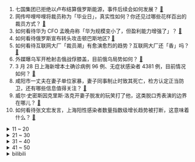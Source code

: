 1. 七国集团已拒绝以卢布结算俄罗斯能源，事件后续会如何发展？ [:link:](https://www.zhihu.com/question/524664132)
2. 网传哔哩哔哩将裁员称为「毕业日」，真实性如何？你还见过哪些花样百出的裁员方式？ [:link:](https://www.zhihu.com/question/524566040)
3. 如何看待华为 CFO 孟晚舟称「华为规模变小了，但盈利能力增强了」？ [:link:](https://www.zhihu.com/question/524622426)
4. 如何看待俄罗斯宣布转头攻击顿巴斯地区? [:link:](https://www.zhihu.com/question/524231198)
5. 如何看待互联网大厂「裁员潮」有愈演愈烈的趋势？互联网大厂还「香」吗？ [:link:](https://www.zhihu.com/question/524590624)
6. 外媒曝乌军开枪射击俄战俘膝盖，目前俄乌局势如何？ [:link:](https://www.zhihu.com/question/524550798)
7. 3 月 28 日上海新增本土确诊病例 96 例、无症状感染者 4381 例，目前情况如何？ [:link:](https://www.zhihu.com/question/524731153)
8. 咸阳市一丈夫在妻子单位家暴，妻子同事制止时致其死亡，检方认定正当防卫，还有哪些信息值得关注？ [:link:](https://www.zhihu.com/question/524565457)
9. 威尔·史密斯因克里斯·洛克开妻子脱发的玩笑打了他，这类脱口秀表演的边界在哪儿？ [:link:](https://www.zhihu.com/question/524563289)
10. 如何看待张文宏发言，上海阳性感染者数量指数级增长趋势被打断，这意味着什么？ [:link:](https://www.zhihu.com/question/524053911)
<details>
<summary>11 ~ 20</summary>

11. 如何评价3月27日前后俄军从基辅附近地区主动后撤？ [:link:](https://www.zhihu.com/question/524614755)
12. 国务院发布通知「设立 3 岁以下婴幼儿照护个人所得税专项附加扣除」，此举会带来哪些影响？ [:link:](https://www.zhihu.com/question/524625164)
13. 如何看待德国驻华大使馆官方账号在社交平台发文「澄清北约扩张流言」？ [:link:](https://www.zhihu.com/question/524704600)
14. 你觉得，火锅中的素菜之王是什么？ [:link:](https://www.zhihu.com/question/524565189)
15. 我对女朋友说钻石是碳没有实际价值，女朋友说王一博和你同样是人，我该怎么反驳？ [:link:](https://www.zhihu.com/question/522422779)
16. 九零，零零后的各位，你们工作能实现双休吗？ [:link:](https://www.zhihu.com/question/523704189)
17. 奔驰将对事关自动驾驶功能的汽车事故负责，这对自动驾驶行业发展有何影响？奔驰自动驾驶技术目前水平如何？ [:link:](https://www.zhihu.com/question/523622131)
18. 一个人开车，一次性开120分钟，会伤到汽车吗? [:link:](https://www.zhihu.com/question/523369152)
19. 既然 BGP 的前提是网络层是通的，那还需要 BGP 做什么用呢？ [:link:](https://www.zhihu.com/question/522937208)
20. 目前研一，是选 FPGA 还是 Linux 嵌入式? [:link:](https://www.zhihu.com/question/520017338)
</details>
<details>
<summary>21 ~ 30</summary>

21. 有什么东西可以修护皮肤屏障，敏感肌怎么修复? [:link:](https://www.zhihu.com/question/523363327)
22. 长期喝茶叶的人怎么样？ [:link:](https://www.zhihu.com/question/496198764)
23. 27 到 30 岁，讨厌上班在家啃老的人都是怎么想的？ [:link:](https://www.zhihu.com/question/521531246)
24. 为什么中国这么多人层层筛选出来的芭蕾舞演员在全世界范围内还是不如俄罗斯或美国的芭蕾舞演员的水平？ [:link:](https://www.zhihu.com/question/38083279)
25. 4 月 1 日起交通违法记分调整，违法行为将设立五档记分，这将带来哪些改变？对有车族有哪些影响？ [:link:](https://www.zhihu.com/question/508603002)
26. CVPR2022 有什么值得关注的论文 ? [:link:](https://www.zhihu.com/question/517340666)
27. 喜欢一个人好久了，跟他表白了，都是他没有给我回应，这是为什么？ [:link:](https://www.zhihu.com/question/523705534)
28. 家里有长期瘫痪的人是种怎样的体验？ [:link:](https://www.zhihu.com/question/51348743)
29. 想跳槽，原公司却给了意想不到的超高涨薪，我该怎么办才好？ [:link:](https://www.zhihu.com/question/386004234)
30. 如何看待乌克兰情报称「普京可能希望将乌克兰一分为二，模仿朝鲜半岛 」？还有哪些信息值得关注？ [:link:](https://www.zhihu.com/question/524556496)
</details>
<details>
<summary>31 ~ 40</summary>

31. 一个人的分享欲可以支撑一段友谊吗？ [:link:](https://www.zhihu.com/question/523575605)
32. 2022 LPL 春季季后赛 TES 3:1 击败 BLG 晋级下一轮，如何评价这场比赛？ [:link:](https://www.zhihu.com/question/524623124)
33. 东航 MU5735 飞行事故 132 名遇难者 DNA 比对完成，身份全部确认，还有哪些消息值得关注？ [:link:](https://www.zhihu.com/question/524624084)
34. 孩子太小不能出去工作的全职妈妈，疫情负债，要奔溃了，要怎么治愈自己？ [:link:](https://www.zhihu.com/question/523273512)
35. 如何忘掉一个喜欢了很久很久无论如何都忘不掉的人？ [:link:](https://www.zhihu.com/question/522736444)
36. 如何看待华为 CFO 孟晚舟称「华为的研发投入不受利润的约束，十年研发累计投入超 8450 亿元」？ [:link:](https://www.zhihu.com/question/524619900)
37. 请问如果长期没有健身的话，肌肉会退化到健身前的水平吗？ [:link:](https://www.zhihu.com/question/515654034)
38. 如何看待3月28日A股大跌? [:link:](https://www.zhihu.com/question/524544418)
39. 美国将举行全球最大规模「环太」军演，这释放了什么信号？ [:link:](https://www.zhihu.com/question/524453079)
40. 如何看待古茗偷逃税款超 2322 万，被罚 1161 万？还有哪些信息值得关注？ [:link:](https://www.zhihu.com/question/524582971)
</details>
<details>
<summary>41 ~ 50</summary>

41. 如何与人交心，在职场中如鱼得水？ [:link:](https://www.zhihu.com/question/523941796)
42. 男子起诉同居 3 年前女友返还 40 万，法院称「特殊金额算赠与」判还 20 万，如何评价这一结果？ [:link:](https://www.zhihu.com/question/524265883)
43. 如何看待《原神》于 3 月 28 日晚公布的新角色夜兰和久岐忍？ [:link:](https://www.zhihu.com/question/524610755)
44. 连续一年三餐吃方便面会怎样？ [:link:](https://www.zhihu.com/question/524440893)
45. 如何看待 3 月 28 日京东小米 11 Ultra 降价 1500 元，3999 起售，值得买吗? [:link:](https://www.zhihu.com/question/524527367)
46. 泽连斯基称乌克兰准备接受「中立无核地位」，并就「顿巴斯问题」与俄方妥协，这释放了哪些信号？ [:link:](https://www.zhihu.com/question/524572275)
47. 「一万块，在大城市究竟能过什么样的生活？」在北上广深月入一万块的年轻人，钱都花在哪了？ [:link:](https://www.zhihu.com/question/519391083)
48. 三国杀中一张「杀」理论上至多造成多少伤害？ [:link:](https://www.zhihu.com/question/523235966)
49. 为什么反派人猜不到布鲁斯是蝙蝠侠? [:link:](https://www.zhihu.com/question/487379520)
50. 努力了但是失败了，怎么面对? [:link:](https://www.zhihu.com/question/523672944)
</details><details>
<summary>bilibili</summary>

1. 【舔狗之王】“我最巅峰的时候同时舔七个” [:link:](//www.bilibili.com/video/BV1hY411J7j5)
2. 谈恋爱？不如做数学题 [:link:](//www.bilibili.com/video/BV1sL4y177sC)
3. B站的姐妹们，小心你们的手机屏幕。兄弟们，对不住了。 [:link:](//www.bilibili.com/video/BV1SS4y1U7GP)
4. 流量大的，便是好么 [:link:](//www.bilibili.com/video/BV1sT4y1i7AD)
5. 在韩国跑路能跑多远？【硬核狠人30】 [:link:](//www.bilibili.com/video/BV1TP4y1M7m7)
6. 把1斤重的猪蹄，剁成315个小颗粒！ [:link:](//www.bilibili.com/video/BV1ca4114778)
7. 我这00后好像跟网络上不太一样 [:link:](//www.bilibili.com/video/BV1Yr4y1q7Qz)
8. 童年愿望达成！！用轮胎打造【天女兽】?!!!【数码宝贝系列02】 [:link:](//www.bilibili.com/video/BV1rS4y12787)
9. 我爸终于还是发现了我的B站账号……………… [:link:](//www.bilibili.com/video/BV1Jr4y1q721)
10. 大家好我们是琪琪 恰恰 蹦蹦和拉拉 [:link:](//www.bilibili.com/video/BV1Vb4y1W7zP)
<details>
<summary>11 ~ 20</summary>

11. 南方人第一次吃生腌！配10元粥底火锅竟然是这种味道…… [:link:](//www.bilibili.com/video/BV1qu411q7mQ)
12. 从百万存款到原地破产，我做了些啥。。。。 [:link:](//www.bilibili.com/video/BV1Ua411t7yj)
13. 把爱返还给社会❤️收垃圾大爷的话让我泪目 [:link:](//www.bilibili.com/video/BV1XS4y1U7XP)
14. 长相和声音完全不符是怎样的体验？ [:link:](//www.bilibili.com/video/BV1bS4y1N7yn)
15. 俄乌危机，欧洲各国人民上街抗议，到底哪个群体坐享其成？ [:link:](//www.bilibili.com/video/BV1oi4y1D72t)
16. 长沙小伙用CG将52岁妈妈打造成迪士尼公主！ [:link:](//www.bilibili.com/video/BV1d94y1Z7e8)
17. 他在死后，成为了改变历史的间谍 [:link:](//www.bilibili.com/video/BV1yF411x7Wc)
18. 初听只是斜刘海，再听已是地中海 [:link:](//www.bilibili.com/video/BV1Xu411q7CM)
19. 【Warma/怒九/捏碳】我们的新游戏发布？！ [:link:](//www.bilibili.com/video/BV16Y411E72C)
20. 小学妹妹问我电脑怎么开的时候，我意识到我已经是旧时代的船员了 [:link:](//www.bilibili.com/video/BV1P34y1471j)
</details>
<details>
<summary>21 ~ 30</summary>

21. 3000万到15亿，草帽一伙悬赏令传遍全世界 [:link:](//www.bilibili.com/video/BV1ru411q7Vd)
22. 请做出高兴的表情 [:link:](//www.bilibili.com/video/BV1pL4y177P4)
23. 【罗翔】法律应该限制未成年人文身吗？ [:link:](//www.bilibili.com/video/BV1q3411p7s3)
24. 第一代中国民工面临“退场”，他们是谁？【轩讲】 [:link:](//www.bilibili.com/video/BV1VS4y1S7k4)
25. 【老胡】史上最惨盗版网站！被白嫖百万版权费！ [:link:](//www.bilibili.com/video/BV1Eq4y1Y7io)
26. 【波兰球】各国防疫 [:link:](//www.bilibili.com/video/BV1w94y1f7NM)
27. 迪丽热巴+任嘉伦，有钱有流量的剧一定没质量？【与君初相识】 [:link:](//www.bilibili.com/video/BV1XP4y1T7zz)
28. 【再见气球哥 他还是那么爱唱歌】 [:link:](//www.bilibili.com/video/BV1s3411p7Ce)
29. 邀请粉丝到这里来玩！到了我们对他掏心掏肺 [:link:](//www.bilibili.com/video/BV1c44y1K7gm)
30. "你的病...已经无所谓了" [:link:](//www.bilibili.com/video/BV1HL4y177HT)
</details>
<details>
<summary>31 ~ 40</summary>

31. 重返青春了兄弟们 [:link:](//www.bilibili.com/video/BV1W94y1f7y9)
32. “后来，再也没有这样敢拍又欢乐的悬疑剧了...” [:link:](//www.bilibili.com/video/BV163411p7B1)
33. 养了6个月的章鱼，连续两天爬出鱼缸计划逃跑！最终我也无能为力了...... [:link:](//www.bilibili.com/video/BV1C3411p7T5)
34. 全体起立！那个男人，他来了！《水浒传》P14（武松打虎） [:link:](//www.bilibili.com/video/BV1d94y1Z7p3)
35. 康熙四公主：真正的大女主，是什么样的？【雍正王朝】 [:link:](//www.bilibili.com/video/BV1mF411W7jD)
36. 暴锤贪吃蛇！【我的世界#第二季】 [:link:](//www.bilibili.com/video/BV1Gb4y1W7gx)
37. 大开眼界！一滴水放大1000倍，见证微观生物的生殖、捕食和死亡！ [:link:](//www.bilibili.com/video/BV16i4y1k7GL)
38. 爱摸鱼的诗人同学💚【原神/温迪/原创竖屏手书】 [:link:](//www.bilibili.com/video/BV1UF411x7Wm)
39. 白银带黄铜上分怎么了！ [:link:](//www.bilibili.com/video/BV15a411t7MD)
40. 继续挑战一个币自律一天，我已经坚持1870天，只要你们给我续命，我就能坚持！ [:link:](//www.bilibili.com/video/BV1Hq4y1Y7Mu)
</details>
<details>
<summary>41 ~ 50</summary>

41. 黑帮：尝尝我们的酷刑吧！！ [:link:](//www.bilibili.com/video/BV1ZT4y1i7Ev)
42. 【STN快报第六季26】lol电竞经理有钱就能当？ [:link:](//www.bilibili.com/video/BV1a34y147Gc)
43. 我来B站“卖瓜”了！ [:link:](//www.bilibili.com/video/BV1g3411W7ye)
44. 穿着COS服去动漫主题餐厅是什么体验？花了800把菜全点一遍！【还愿挑战ep10-Shonen Jump Cafe】 [:link:](//www.bilibili.com/video/BV1oU4y1d7AN)
45. 刘美含回应北大考研：上热搜了，也社死了 [:link:](//www.bilibili.com/video/BV1D44y1N7Lk)
46. 普京批日本“不敢点名是谁扔下了原子弹”，日网友：日本不是独立国家的事败露了 [:link:](//www.bilibili.com/video/BV1Hi4y1k7fz)
47. 被别人打了不要怕，这份提车攻略收藏好！ [:link:](//www.bilibili.com/video/BV1DY4y1i7AJ)
48. 【特效向】全明星の火线团战 [:link:](//www.bilibili.com/video/BV1v44y1N7E5)
49. 这只猫  傻得可爱 [:link:](//www.bilibili.com/video/BV1rF411x7pC)
50. 做骑手这么久，最讨厌的就是帮顾客丢垃圾，很多顾客还觉得理所当然，不帮忙反而还会给我们差评 [:link:](//www.bilibili.com/video/BV1g3411L7QL)
</details>
<details>
<summary>51 ~ 60</summary>

51. 指挥部确认 东航MU5735航班上人员已全部遇难 [:link:](//www.bilibili.com/video/BV16S4y127eF)
52. 好莱坞大事件！尼古拉斯凯奇终于把债还清了！ [:link:](//www.bilibili.com/video/BV1WT4y1i7AL)
53. 😡为刻晴发声！你知道我的痛楚吗！！！😭 [:link:](//www.bilibili.com/video/BV1yi4y1k7Vc)
54. 巨大马面鱼，剥皮的瞬间整个人都通畅了，刺身跟果冻一样 [:link:](//www.bilibili.com/video/BV15L411A7ih)
55. 保卫者 [:link:](//www.bilibili.com/video/BV1G94y1f7h4)
56. 你是舔狗吗？莫崽（完结篇） [:link:](//www.bilibili.com/video/BV16i4y1k78U)
57. 老师：你是不是觉得你很幽默？ [:link:](//www.bilibili.com/video/BV1SS4y127ks)
58. 假 面 骑 士 大 大 呱 [:link:](//www.bilibili.com/video/BV1tZ4y1B7mq)
59. 【医学奇迹】生化武器到底有多可怕？I  万毒之王的真相 [:link:](//www.bilibili.com/video/BV1Sa411t7kT)
60. 别再玩假原神了！都来玩这款真原神！ [:link:](//www.bilibili.com/video/BV1vu411v7HH)
</details>
<details>
<summary>61 ~ 70</summary>

61. 提什么车最终取决于对方有没有钱 [:link:](//www.bilibili.com/video/BV1Fu411B7dj)
62. 居 家 隔 离 现 状 ？ ！ [:link:](//www.bilibili.com/video/BV1V94y1f76Z)
63. 一句话回怼网络喷子！ [:link:](//www.bilibili.com/video/BV1RP4y1T71L)
64. 探访迪拜最贵自助餐！！打卡阿拉伯皇室自助餐，是什么体验？ [:link:](//www.bilibili.com/video/BV1TY4y1q7Tc)
65. Vitas！别一天老喊那海豚音谁不会啊！ [:link:](//www.bilibili.com/video/BV1rT4y1e7gG)
66. 今天给我家几个小猫咪做一个智商测试！ [:link:](//www.bilibili.com/video/BV1TL4y177Re)
67. 评分9.2！如此美妙的开局！假面骑士Revice半程吐槽！ [:link:](//www.bilibili.com/video/BV16L4y177Ue)
68. 害怕！这个人每天都偷偷盯着我！ [:link:](//www.bilibili.com/video/BV13b4y1W7HQ)
69. 当你能在游戏里「玩手机」？？！ [:link:](//www.bilibili.com/video/BV1DL4y1j74i)
70. 要什么都给它！快点！！房子写它名！! ! [:link:](//www.bilibili.com/video/BV1BY4y1s75a)
</details>
<details>
<summary>71 ~ 80</summary>

71. 五个稀奇古怪的网站，浪费你46秒时间。 [:link:](//www.bilibili.com/video/BV1dq4y1e72u)
72. 好给我瘦死了 [:link:](//www.bilibili.com/video/BV1yS4y1N7Vv)
73. 《唯一》告五人-耳机听有惊喜 [:link:](//www.bilibili.com/video/BV1jq4y1Y7QR)
74. 不是手办是cos？ [:link:](//www.bilibili.com/video/BV1r3411p77T)
75. 【王老菊】见 切 ！ | 艾尔登法环EP.13 [:link:](//www.bilibili.com/video/BV1ja41147Z3)
76. 【人类观察日志】142 人与动物 核谐共处 [:link:](//www.bilibili.com/video/BV1w94y1f76i)
77. 与素颜和解？女人你快收手吧 [:link:](//www.bilibili.com/video/BV1Zi4y1D7rN)
78. 后会有期 [:link:](//www.bilibili.com/video/BV1wU4y1o7MX)
79. 【原神剧场】修罗场！将军和我你到底选谁！ [:link:](//www.bilibili.com/video/BV1mU4y1d7RL)
80. 疫情期间最讨厌的人 [:link:](//www.bilibili.com/video/BV1UY4y1i7m2)
</details>
<details>
<summary>81 ~ 90</summary>

81. 国家真实比例 [:link:](//www.bilibili.com/video/BV1JZ4y1z7fk)
82. ⚡️ 中 国 人 不 蹦 洋 迪 ⚡️ [:link:](//www.bilibili.com/video/BV1dR4y1F7Aq)
83. 当你给对象打电话时 [:link:](//www.bilibili.com/video/BV1F44y1K74x)
84. 奶爆新番！四月最值得期待的10部动画！搞不好真要史上最强了(?)【泛式】 [:link:](//www.bilibili.com/video/BV1cu411B73f)
85. 能耽误您四分钟，来听一下我的原创钢琴曲吗。 [:link:](//www.bilibili.com/video/BV1VY4y1q7ui)
86. 社恐去理发店该怎么办？ [:link:](//www.bilibili.com/video/BV1cS4y1S7oi)
87. 你也在被迫容貌焦虑？？ [:link:](//www.bilibili.com/video/BV19P4y1M77D)
88. “你要知道这个世界不是 每个人都如你这般幸运” [:link:](//www.bilibili.com/video/BV1pr4y1q7TP)
89. 沈 阳 历 险 记 [:link:](//www.bilibili.com/video/BV1T94y1f7im)
90. 你们说真的有喵星吗？不知道那远不远！好想去看看他！ [:link:](//www.bilibili.com/video/BV1rZ4y1B7nz)
</details>
<details>
<summary>91 ~ 100</summary>

91. 王刚和徒弟为伯爷伯娘精心准备三道菜，让伯爷追忆青年时代 [:link:](//www.bilibili.com/video/BV1t3411p7Vq)
92. 【干货】如何在寝室造一枚氢弹以提升核威慑水平 [:link:](//www.bilibili.com/video/BV1m3411p7Cg)
93. 一句话反杀杠精#2 [:link:](//www.bilibili.com/video/BV1nZ4y1B7Cv)
94. 你再这样晨跑，就真的会猝死 [:link:](//www.bilibili.com/video/BV1z44y1N7G5)
95. 测测你这人能处吗？适合处对象or处朋友？ [:link:](//www.bilibili.com/video/BV1d3411p7Bn)
96. 按规矩来，全体广东人先回避一下. [:link:](//www.bilibili.com/video/BV17F411s74k)
97. 一只橘猫每天挨打2000下，这是它的身体发生的变化! [:link:](//www.bilibili.com/video/BV1vU4y1d7Qc)
98. 【科技史】一个被隔离了一辈子的超级传染者 [:link:](//www.bilibili.com/video/BV1XS4y1U7FZ)
99. 北京最便宜自助餐！第一次吃自助不希望吃回本，老板做慈善的吧？ [:link:](//www.bilibili.com/video/BV1994y1Z7Wf)
100. 【原神】好家伙! 再这么剪下去，我的DNA要变成RNA了! [:link:](//www.bilibili.com/video/BV1HS4y1N7Gh)
</details></details>